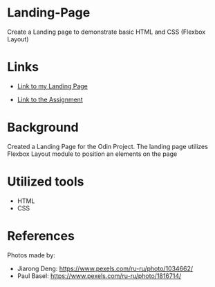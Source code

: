 # Landing-Page

Create a Landing page to demonstrate basic HTML and CSS (Flexbox Layout)

# Links

- [Link to my Landing Page](https://alex44499.github.io/landing-page/)

- [Link to the Assignment](https://www.theodinproject.com/paths/foundations/courses/foundations/lessons/landing-page)

# Background

Created a Landing Page for the Odin Project. The landing page utilizes Flexbox Layout module to position an elements on the page

# Utilized tools

- HTML
- CSS

# References

Photos made by:

- Jiarong Deng: https://www.pexels.com/ru-ru/photo/1034662/
- Paul Basel: https://www.pexels.com/ru-ru/photo/1816714/
